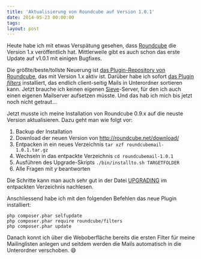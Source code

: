 ```yaml
---
title: 'Aktualisierung von Roundcube auf Version 1.0.1'
date: 2014-05-23 00:00:00 
tags: 
layout: post
---
```

Heute habe ich mit etwas Verspätung gesehen, dass [Roundcube][0] die Version 1.x veröffentlich hat. Mittlerweile gibt es auch schon das erste Update auf v1.0.1 mit einigen Bugfixes.

Die größte/beste/tollste Neuerung ist [das Plugin-Repository von Roundcube][1], das mit Version 1.x aktiv ist. Darüber habe ich sofort [das Plugin *filters*][2] installiert, das endlich client-seitig Mails in Unterordner sortieren kann. Jetzt brauche ich keinen eigenen [Sieve][3]-Server, für den ich auch einen eigenen Mailserver aufsetzen müsste. Und das hab ich mich bis jetzt noch nicht getraut...

Jetzt musste ich meine Installation von Roundcube 0.9.x auf die neuste Version aktualisieren. Dazu geht man wie folgt vor:

1. Backup der Installation
2. Download der neuen Version von http://roundcube.net/download/
3. Entpacken in ein neues Verzeichnis
`tar xzf roundcubemail-1.0.1.tar.gz`
4. Wechseln in das entpackte Verzeichnis
`cd roundcubemail-1.0.1`
5. Ausführen des Upgrade-Skripts
`./bin/installto.sh TARGETFOLDER`
6. Alle Fragen mit *y* beantworten

Die Schritte kann man auch sehr gut in der Datei [UPGRADING][4] im entpackten Verzeichnis nachlesen.

Anschliessend habe ich mit den folgenden Befehlen das neue Plugin installiert:

    php composer.phar selfupdate
    php composer.phar require roundcube/filters
    php composer.phar update

Danach konnt ich über die Weboberfläche bereits die ersten Filter für meine Mailinglisten anlegen und seitdem werden die Mails automatisch in die Unterordner verschoben. :smile:

[0]: http://roundcube.net/news/2014/05/11/update-1.0.1-released/
[1]: http://plugins.roundcube.net/
[2]: http://plugins.roundcube.net/packages/roundcube/filters
[3]: http://sieve.info/
[4]: https://github.com/roundcube/roundcubemail/blob/c94971bc6fe68c777cc066f51a7d88cc1149813f/UPGRADING


